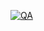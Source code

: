 [![QA](https://github.com/muno92/life_log/actions/workflows/qa.yml/badge.svg)](https://github.com/muno92/life_log/actions/workflows/qa.yml)
